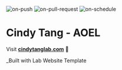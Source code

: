 
  ![on-push](../../actions/workflows/on-push.yaml/badge.svg)
  ![on-pull-request](../../actions/workflows/on-pull-request.yaml/badge.svg)
  ![on-schedule](../../actions/workflows/on-schedule.yaml/badge.svg)

  # Cindy Tang - AOEL

  Visit **[cindytanglab.com](https://cindytanglab.com)** 🚀

  _Built with Lab Website Template
